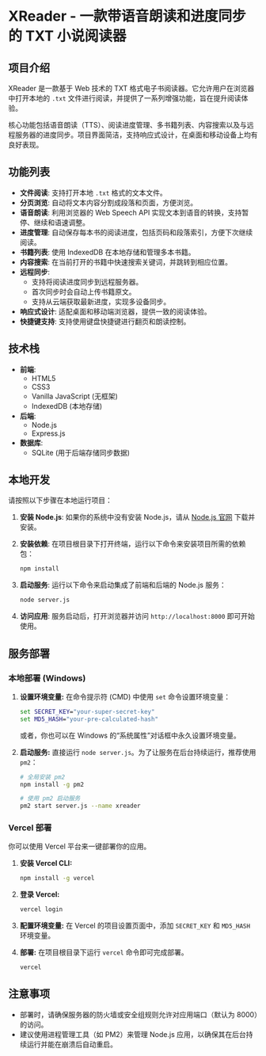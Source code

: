 # XReader - 一款带语音朗读和进度同步的 TXT 小说阅读器

## 项目介绍

XReader 是一款基于 Web 技术的 TXT 格式电子书阅读器。它允许用户在浏览器中打开本地的 `.txt` 文件进行阅读，并提供了一系列增强功能，旨在提升阅读体验。

核心功能包括语音朗读（TTS）、阅读进度管理、多书籍列表、内容搜索以及与远程服务器的进度同步。项目界面简洁，支持响应式设计，在桌面和移动设备上均有良好表现。

## 功能列表

- **文件阅读**: 支持打开本地 `.txt` 格式的文本文件。
- **分页浏览**: 自动将文本内容分割成段落和页面，方便浏览。
- **语音朗读**: 利用浏览器的 Web Speech API 实现文本到语音的转换，支持暂停、继续和语速调整。
- **进度管理**: 自动保存每本书的阅读进度，包括页码和段落索引，方便下次继续阅读。
- **书籍列表**: 使用 IndexedDB 在本地存储和管理多本书籍。
- **内容搜索**: 在当前打开的书籍中快速搜索关键词，并跳转到相应位置。
- **远程同步**: 
    - 支持将阅读进度同步到远程服务器。
    - 首次同步时会自动上传书籍原文。
    - 支持从云端获取最新进度，实现多设备同步。
- **响应式设计**: 适配桌面和移动端浏览器，提供一致的阅读体验。
- **快捷键支持**: 支持使用键盘快捷键进行翻页和朗读控制。

## 技术栈

- **前端**: 
    - HTML5
    - CSS3
    - Vanilla JavaScript (无框架)
    - IndexedDB (本地存储)
- **后端**: 
    - Node.js
    - Express.js
- **数据库**: 
    - SQLite (用于后端存储同步数据)

## 本地开发

请按照以下步骤在本地运行项目：

1.  **安装 Node.js**: 
    如果你的系统中没有安装 Node.js，请从 [Node.js 官网](https://nodejs.org/) 下载并安装。

2.  **安装依赖**: 
    在项目根目录下打开终端，运行以下命令来安装项目所需的依赖包：
    ```bash
    npm install
    ```

3.  **启动服务**: 
    运行以下命令来启动集成了前端和后端的 Node.js 服务：
    ```bash
    node server.js
    ```

4.  **访问应用**: 
    服务启动后，打开浏览器并访问 `http://localhost:8000` 即可开始使用。

## 服务部署

### 本地部署 (Windows)

1.  **设置环境变量:** 
    在命令提示符 (CMD) 中使用 `set` 命令设置环境变量：
    ```cmd
    set SECRET_KEY="your-super-secret-key"
    set MD5_HASH="your-pre-calculated-hash"
    ```
    或者，你也可以在 Windows 的“系统属性”对话框中永久设置环境变量。

2.  **启动服务:** 
    直接运行 `node server.js`。为了让服务在后台持续运行，推荐使用 `pm2`：
    ```bash
    # 全局安装 pm2
    npm install -g pm2

    # 使用 pm2 启动服务
    pm2 start server.js --name xreader
    ```

### Vercel 部署

你可以使用 Vercel 平台来一键部署你的应用。

1.  **安装 Vercel CLI:**
    ```bash
    npm install -g vercel
    ```

2.  **登录 Vercel:**
    ```bash
    vercel login
    ```

3.  **配置环境变量:**
    在 Vercel 的项目设置页面中，添加 `SECRET_KEY` 和 `MD5_HASH` 环境变量。

4.  **部署:**
    在项目根目录下运行 `vercel` 命令即可完成部署。
    ```bash
    vercel
    ```

## 注意事项

- 部署时，请确保服务器的防火墙或安全组规则允许对应用端口（默认为 8000）的访问。
- 建议使用进程管理工具（如 PM2）来管理 Node.js 应用，以确保其在后台持续运行并能在崩溃后自动重启。
